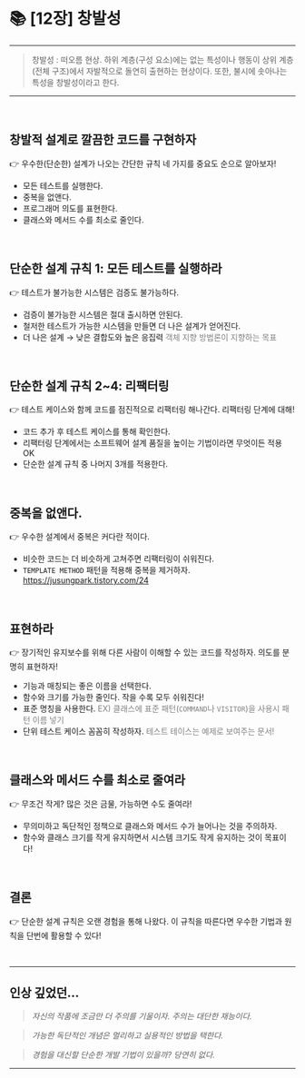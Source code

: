 # 📚 [12장] 창발성

---

> 창발성 : 떠오름 현상. 하위 계층(구성 요소)에는 없는 특성이나 행동이 상위 계층(전체 구조)에서 자발적으로 돌연히 출현하는 현상이다. 또한, 불시에 솟아나는 특성을 창발성이라고 한다.

---

<br/>

## 창발적 설계로 깔끔한 코드를 구현하자

👉 우수한(단순한) 설계가 나오는 간단한 규칙 네 가지를 중요도 순으로 알아보자!

- 모든 테스트를 실행한다.
- 중복을 없앤다.
- 프로그래머 의도를 표현한다.
- 클래스와 메서드 수를 최소로 줄인다.

<br/>

## 단순한 설계 규칙 1: 모든 테스트를 실행하라

👉 테스트가 불가능한 시스템은 검증도 불가능하다.

- 검증이 불가능한 시스템은 절대 출시하면 안된다.
- 철저한 테스트가 가능한 시스템을 만들면 더 나은 설계가 얻어진다.
- 더 나은 설계 → 낮은 결합도와 높은 응집력 <span style="color:gray">객체 지향 방법론이 지향하는 목표</span>

<br/>

## 단순한 설계 규칙 2~4: 리팩터링

👉 테스트 케이스와 함께 코드를 점진적으로 리팩터링 해나간다. 리팩터링 단계에 대해!

- 코드 추가 후 테스트 케이스를 통해 확인한다.
- 리팩터링 단계에서는 소프트웨어 설계 품질을 높이는 기법이라면 무엇이든 적용 OK
- 단순한 설계 규칙 중 나머지 3개를 적용한다.

<br/>

## 중복을 없앤다.

👉 우수한 설계에서 중복은 커다란 적이다.

- 비슷한 코드는 더 비슷하게 고쳐주면 리팩터링이 쉬워진다.
- `TEMPLATE METHOD` 패턴을 적용해 중복을 제거하자. https://jusungpark.tistory.com/24

<br/>

## 표현하라

👉 장기적인 유지보수를 위해 다른 사람이 이해할 수 있는 코드를 작성하자. 의도를 분명히 표현하자!

- 기능과 매칭되는 좋은 이름을 선택한다.
- 함수와 크기를 가능한 줄인다. 작을 수록 모두 쉬워진다!
- 표준 명칭을 사용한다. <span style='color:gray'>EX) 클래스에 표준 패턴(`COMMAND`나 `VISITOR`)을 사용시 패턴 이름 넣기</span>
- 단위 테스트 케이스 꼼꼼히 작성하자. <span style='color:gray'>테스트 테이스는 예제로 보여주는 문서!</span>

<br/>

## 클래스와 메서드 수를 최소로 줄여라

👉 무조건 작게? 많은 것은 금물, 가능하면 수도 줄여라!

- 무의미하고 독단적인 정책으로 클래스와 메서드 수가 늘어나는 것을 주의하자.
- 함수와 클래스 크기를 작게 유지하면서 시스템 크기도 작게 유지하는 것이 목표이다!

<br/>

## 결론

👉 단순한 설계 규칙은 오랜 경험을 통해 나왔다. 이 규칙을 따른다면 우수한 기법과 원칙을 단번에 활용할 수 있다!

<br/>

---

## 인상 깊었던...

> _자신의 작품에 조금만 더 주의를 기울이자. 주의는 대단한 재능이다._

> _가능한 독단적인 개념은 멀리하고 실용적인 방법을 택한다._

> _경험을 대신할 단순한 개발 기법이 있을까? 당연히 없다._

---

